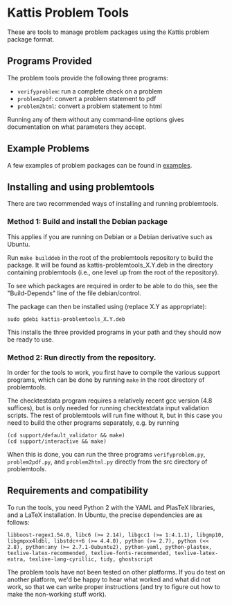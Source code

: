# Kattis Problem Tools

These are tools to manage problem packages using the Kattis problem package
format.


## Programs Provided

The problem tools provide the following three programs:

 - `verifyproblem`: run a complete check on a problem
 - `problem2pdf`: convert a problem statement to pdf
 - `problem2html`: convert a problem statement to html

Running any of them without any command-line options gives
documentation on what parameters they accept.


## Example Problems

A few examples of problem packages can be found in [examples](examples).


## Installing and using problemtools

There are two recommended ways of installing and running problemtools.

### Method 1: Build and install the Debian package

This applies if you are running on Debian or a Debian derivative such
as Ubuntu.

Run `make builddeb` in the root of the problemtools repository to
build the package.  It will be found as kattis-problemtools_X.Y.deb in
the directory containing problemtools (i.e., one level up from the
root of the repository).

To see which packages are required in order to be able to do this, see
the "Build-Depends" line of the file debian/control.

The package can then be installed using (replace X.Y as appropriate):

    sudo gdebi kattis-problemtools_X.Y.deb

This installs the three provided programs in your path and they should
now be ready to use.


### Method 2: Run directly from the repository.

In order for the tools to work, you first have to compile the various
support programs, which can be done by running `make` in the root
directory of problemtools.

The checktestdata program requires a relatively recent gcc version
(4.8 suffices), but is only needed for running checktestdata input
validation scripts.  The rest of problemtools will run fine without
it, but in this case you need to build the other programs separately,
e.g. by running

    (cd support/default_validator && make)
    (cd support/interactive && make)

When this is done, you can run the three programs `verifyproblem.py`,
`problem2pdf.py`, and `problem2html.py` directly from the src
directory of problemtools.


## Requirements and compatibility

To run the tools, you need Python 2 with the YAML and PlasTeX libraries,
and a LaTeX installation.  In Ubuntu, the precise dependencies are as follows:

    libboost-regex1.54.0, libc6 (>= 2.14), libgcc1 (>= 1:4.1.1), libgmp10, libgmpxx4ldbl, libstdc++6 (>= 4.4.0), python (>= 2.7), python (<< 2.8), python:any (>= 2.7.1-0ubuntu2), python-yaml, python-plastex, texlive-latex-recommended, texlive-fonts-recommended, texlive-latex-extra, texlive-lang-cyrillic, tidy, ghostscript

The problem tools have not been tested on other platforms.  If you do
test on another platform, we'd be happy to hear what worked and what
did not work, so that we can write proper instructions (and try to
figure out how to make the non-working stuff work).

